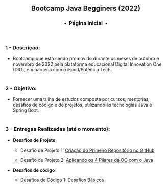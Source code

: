 <div align="center">
<h2>Bootcamp Java Begginers (2022)</h2>
<h3>•&nbsp; Página Inicial &nbsp;•</h3>
</div>
&nbsp;
&nbsp;

### 1 - Descrição:
 - Bootcamp que está sendo promovido durante os meses de outubro e novembro de 2022 pela plataforma educacional Digital Innovation One (DIO), em parceria com o iFood/Potência Tech.  
&nbsp;
&nbsp;    
### 2 - Objetivo:
 - Fornecer uma trilha de estudos composta por cursos, mentorias, desafios de código e de projetos, utilizando as tecnologias Java e Spring Boot.  
&nbsp;
&nbsp;    
### 3 - Entregas Realizadas (até o momento):
 - **Desafios de Projeto**
   - Desafio de Projeto 1: [Criação do Primeiro Repositório no GitHub](https://github.com/michelelozada/Bootcamp-DIO-Java-Beginners/tree/main/1-Desafios-de-Projeto/desafio-projeto-1)
 
   - Desafio de Projeto 2: [Aplicando os 4 Pilares da OO com o Java](https://github.com/michelelozada/Bootcamp-DIO-Java-Beginners/tree/main/1-Desafios-de-Projeto/desafio-projeto-2)
 &nbsp;
 
 - **Desafios de código**
   - Desafios de Código 1: [Desafios Básicos](https://github.com/michelelozada/Bootcamp-DIO-Java-Beginners/tree/main/2-Desafios-de-Codigo/desafio-codigos-basicos)